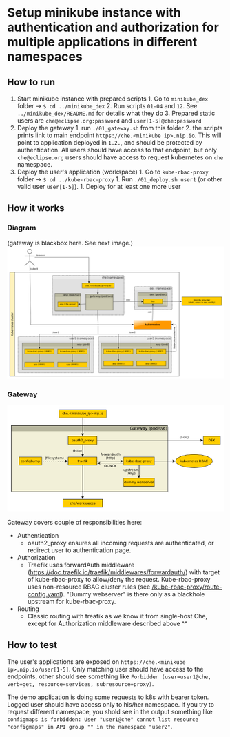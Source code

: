 # Setup minikube instance with authentication and authorization for multiple applications in different namespaces

## How to run
  1. Start minikube instance with prepared scripts
    1. Go to `minikube_dex` folder -> `$ cd ../minikube_dex`
    2. Run scripts `01-04` and `12`. See `../minikube_dex/README.md` for details what they do
    3. Prepared static users are `che@eclipse.org:password` and `user[1-5]@che:password`
  2. Deploy the gateway
    1. run `./01_gateway.sh` from this folder
    2. the scripts prints link to main endpoint `https://che.<minikube ip>.nip.io`. This will point to application deployed in `1.2.`, and should be protected by authentication. All users should have access to that endpoint, but only `che@eclipse.org` users should have access to request kubernetes on `che` namespace.
  3. Deploy the user's application (workspace)
    1. Go to `kube-rbac-proxy` folder -> `$ cd ../kube-rbac-proxy`
    1. Run `./01_deploy.sh user1` (or other valid user `user[1-5]`).
    1. Deploy for at least one more user

## How it works

### Diagram
(gateway is blackbox here. See next image.)
![Diagram](diagram.png)

### Gateway
![Gateway](gateway.png)

Gateway covers couple of responsibilities here:
  - Authentication
    - oauth2_proxy ensures all incoming requests are authenticated, or redirect user to authentication page.
  - Authorization
    - Traefik uses forwardAuth middleware (https://doc.traefik.io/traefik/middlewares/forwardauth/) with target of kube-rbac-proxy to allow/deny the request. Kube-rbac-proxy uses non-resource RBAC cluster rules (see [/kube-rbac-proxy/route-config.yaml](../kube-rbac-proxy/route-config.yaml#54)). "Dummy webserver" is there only as a blackhole upstream for kube-rbac-proxy.
  - Routing
    - Classic routing with treafik as we know it from single-host Che, except for Authorization middleware described above ^^


## How to test
The user's applications are exposed on `https://che.<minikube ip>.nip.io/user[1-5]`. Only matching user should have access to the endpoints, other should see something like `Forbidden (user=user1@che, verb=get, resource=services, subresource=proxy)`.

The demo application is doing some requests to k8s with bearer token. Logged user should have access only to his/her namespace. If you try to request different namespace, you shold see in the output something like `configmaps is forbidden: User "user1@che" cannot list resource "configmaps" in API group "" in the namespace "user2"`.
